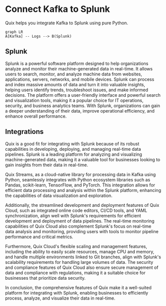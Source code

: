 # Connect Kafka to Splunk

Quix helps you integrate Kafka to Splunk using pure Python.

```mermaid
graph LR
A[Kafka] -- Logs --> B(Splunk)
```

## Splunk

Splunk is a powerful software platform designed to help organizations analyze and monitor their machine-generated data in real-time. It allows users to search, monitor, and analyze machine data from websites, applications, servers, networks, and mobile devices. Splunk can process and index massive amounts of data and turn it into valuable insights, helping users identify trends, troubleshoot issues, and make informed decisions. The platform offers a user-friendly interface and powerful search and visualization tools, making it a popular choice for IT operations, security, and business analytics teams. With Splunk, organizations can gain a deeper understanding of their data, improve operational efficiency, and enhance overall performance.

## Integrations

Quix is a good fit for integrating with Splunk because of its robust capabilities in developing, deploying, and managing real-time data pipelines. Splunk is a leading platform for analyzing and visualizing machine-generated data, making it a valuable tool for businesses looking to gain insights from their data in real-time.

Quix Streams, as a cloud-native library for processing data in Kafka using Python, seamlessly integrates with Python ecosystem libraries such as Pandas, scikit-learn, TensorFlow, and PyTorch. This integration allows for efficient data processing and analysis within the Splunk platform, enhancing the capabilities of data visualization and exploration.

Additionally, the streamlined development and deployment features of Quix Cloud, such as integrated online code editors, CI/CD tools, and YAML synchronization, align well with Splunk's requirements for efficient development and deployment of data pipelines. The real-time monitoring capabilities of Quix Cloud also complement Splunk's focus on real-time data analysis and monitoring, providing users with tools to monitor pipeline performance and critical metrics.

Furthermore, Quix Cloud's flexible scaling and management features, including the ability to easily scale resources, manage CPU and memory, and handle multiple environments linked to Git branches, align with Splunk's scalability requirements for handling large volumes of data. The security and compliance features of Quix Cloud also ensure secure management of data and compliance with regulations, making it a suitable choice for businesses that prioritize data security.

In conclusion, the comprehensive features of Quix make it a well-suited platform for integrating with Splunk, enabling businesses to efficiently process, analyze, and visualize their data in real-time.


